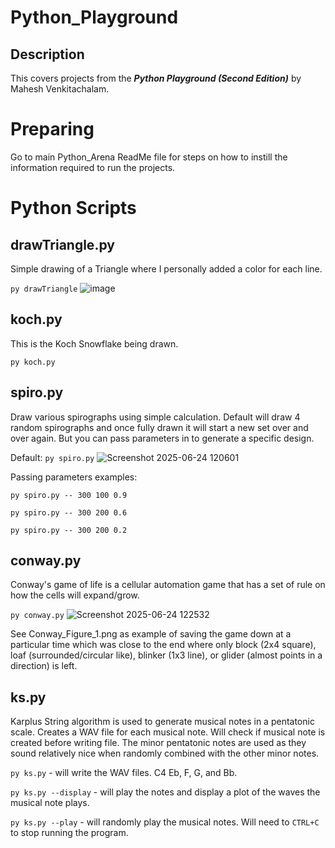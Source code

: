 # Python_Playground

## Description
This covers projects from the ***Python Playground (Second Edition)*** by Mahesh Venkitachalam.

# Preparing
Go to main Python_Arena ReadMe file for steps on how to instill the information required to run the projects.

# Python Scripts

## drawTriangle.py
Simple drawing of a Triangle where I personally added a color for each line.

`py drawTriangle`
![image](https://github.com/user-attachments/assets/53ae2b36-9cab-4d86-b491-588fe7418997)

## koch.py
This is the Koch Snowflake being drawn.

`py koch.py`

## spiro.py
Draw various spirographs using simple calculation. Default will draw 4 random spirographs and once fully drawn it will start a new set over and over again. But you can pass parameters in to generate a specific design.

Default: `py spiro.py`
![Screenshot 2025-06-24 120601](https://github.com/user-attachments/assets/0ff6dcda-a755-4c0e-85c8-6aee897fb6c0)

Passing parameters examples:

`py spiro.py -- 300 100 0.9`

`py spiro.py -- 300 200 0.6`

`py spiro.py -- 300 200 0.2`

## conway.py
Conway's game of life is a cellular automation game that has a set of rule on how the cells will expand/grow.

`py conway.py`
![Screenshot 2025-06-24 122532](https://github.com/user-attachments/assets/dd6ea2ce-12a9-4851-81dc-246344ef1afe)

See Conway_Figure_1.png as example of saving the game down at a particular time which was close to the end where only block (2x4 square), loaf (surrounded/circular like), blinker (1x3 line), or glider (almost points in a direction) is left.

## ks.py
Karplus String algorithm is used to generate musical notes in a pentatonic scale. Creates a WAV file for each musical note. Will check if musical note is created before writing file. The minor pentatonic notes are used as they sound relatively nice when randomly combined with the other minor notes.

`py ks.py` - will write the WAV files. C4 Eb, F, G, and Bb.

`py ks.py --display` - will play the notes and display a plot of the waves the musical note plays.

`py ks.py --play` - will randomly play the musical notes. Will need to `CTRL+C` to stop running the program.